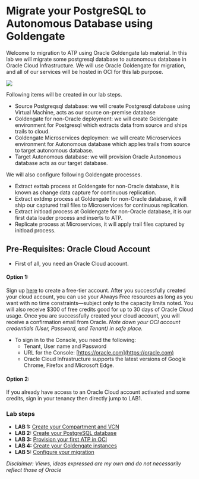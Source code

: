 # Migrate your PostgreSQL to Autonomous Database using Goldengate

Welcome to migration to ATP using Oracle Goldengate lab material. In this lab we will migrate some postgresql database to autonomous database in Oracle Cloud Infrastructure. We will use Oracle Goldengate for migration, and all of our services will be hosted in OCI for this lab purpose.

![](files/ggconf/general.gif)

Following items will be created in our lab steps.
- Source Postgreqsql database: we will create Postgresql database using Virtual Machine, acts as our source on-premise database
- Goldengate for non-Oracle deployment: we will create Goldengate environment for Postgresql which extracts data from source and ships trails to cloud.
- Goldengate Microservices deploymen: we will create Microservices environment for Autonomous database which applies trails from source to target autonomous database.
- Target Autonomous database: we will provision Oracle Autonomous database acts as our target database. 

We will also configure following Goldengate processes.

- Extract exttab process at Goldengate for non-Oracle database, it is known as change data capture for continuous replication.
- Extract extdmp process at Goldengate for non-Oracle database, it will ship our captured trail files to Microservices for continuous replication.
- Extract initload process at Goldengate for non-Oracle database, it is our first data loader process and inserts to ATP.
- Replicate process at Microservices, it will apply trail files captured by initload process.


## Pre-Requisites: Oracle Cloud Account

- First of all, you need an Oracle Cloud account. 
#### Option 1: 
Sign up [here](https://oracle.com/free) to create a free-tier account. After you successfully created your cloud account, you can use your Always Free resources as long as you want with no time constraints—subject only to the capacity limits noted. You will also receive $300 of free credits good for up to 30 days of Oracle Cloud usage.
Once you are successfully created your cloud account, you will receive a confirmation email from Oracle.
*Note down your OCI account credentials (User, Password, and Tenant) in safe place.*
- To sign in to the Console, you need the following:
  - Tenant, User name and Password
  - URL for the Console: [https://oracle.com](https://oracle.com)
  - Oracle Cloud Infrastructure supports the latest versions of Google Chrome, Firefox and Microsoft Edge.


#### Option 2: 
If you already have access to an Oracle Cloud account activated and some credits, sign in your tenancy then directly jump to LAB1.

### Lab steps

- **LAB 1:** [Create your Compartment and VCN](step1.md)
- **LAB 2:** [Create your PostgreSQL database](step2.md)
- **LAB 3:** [Provision your first ATP in OCI](step3.md)
- **LAB 4:** [Create your Goldengate instances](step4.md)
- **LAB 5:** [Configure your migration](step5.md)




*Disclaimer: Views, ideas expressed are my own and do not necessarily reflect those of Oracle*
